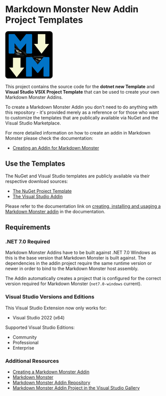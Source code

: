 # Markdown Monster New Addin Project  Templates

<img src="MarkdownMonster_Icon_256.png" width="150"/>

This project contains the source code for the **dotnet new Template** and **Visual Studio VSIX Project Template** that can be used to create your own Markdown Monster Addins. 

To create a Markdown Monster Addin you don't need to do anything with this repository - it's provided merely as a reference or for those who want to customize the templates that are publically available via NuGet and the Visual Studio Marketplace.

For more detailed information on how to create an addin in Markdown Monster please check the documentation:

* [Creating an Addin for Markdown Monster](https://markdownmonster.west-wind.com/docs/_4nb0se717.htm)

## Use the Templates
The NuGet and Visual Studio templates are publicly available via their respective download sources:

* [The NuGet Project Template](https://www.nuget.org/packages/MarkdownMonster.AddinProject.Template/)
* [The Visual Studio Addin](https://marketplace.visualstudio.com/items?itemname=rickstrahl.markdownmonsteraddinproject)


Please refer to the documentation link on [creating, installing and usaging a Markdown Monster addin](https://markdownmonster.west-wind.com/docs/_4ne0s0qoi.htm) in the documentation.

## Requirements

### .NET 7.0 Required
Markdown Monster Addins have to be built against .NET 7.0 Windows as this is the base version that Markdown Monster is built against. The dependencies in the addin project require the same runtime version or newer in order to bind to the Markdown Monster host assembly.

The Addin automatically creates a project that is configured for the correct version required for Markdown Monster (`net7.0-windows` current).

### Visual Studio Versions and Editions
This Visual Studio Extension now only works for:

* Visual Studio 2022 (x64)

Supported Visual Studio Editions:

* Community
* Professional
* Enterprise

### Additional Resources
* [Creating a Markdown Monster Addin](http://markdownmonster.west-wind.com/docs/_4ne0s0qoi.htm)
* [Markdown Monster](https://github.com/rickstrahl/MarkdownMonster)
* [Markdown Monster Addin Repository](https://github.com/RickStrahl/MarkdownMonsterAddinsRegistry)
* [Markdown Monster Addin Project in the Visual Studio Gallery](https://marketplace.visualstudio.com/vsgallery/231f13cc-2348-432c-a69f-82e7b725587e)